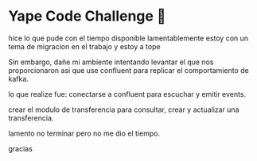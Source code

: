 # Yape Code Challenge :rocket:

hice lo que pude con el tiempo disponible lamentablemente estoy con un tema de migracion en el trabajo y estoy a tope

Sin embargo, dañe mi ambiente intentando levantar el que nos proporcionaron
asi que use confluent para replicar el comportamiento de kafka.

lo que realize fue:
conectarse a confluent para escuchar y emitir events.

crear el modulo de transferencia para consultar, crear y actualizar una transferencia.

lamento no terminar pero no me dio el tiempo.

gracias
